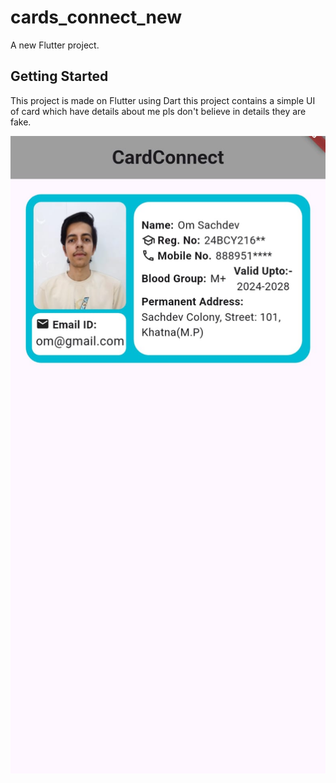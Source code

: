 # cards_connect_new

A new Flutter project.

## Getting Started

This project is made on Flutter using Dart 
this project contains a simple UI of card which have details about me
pls don't believe in details they are fake.

![image alt](https://github.com/OmSachdev14/cards_connect_new/blob/995e43a2b4830ab70b98b287024b2c0c53757ce9/WhatsApp%20Image%202025-08-27%20at%2011.12.09_15886e02.jpg)
